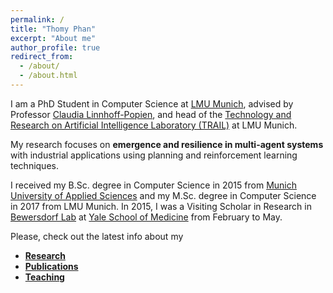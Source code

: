 ```yaml
---
permalink: /
title: "Thomy Phan"
excerpt: "About me"
author_profile: true
redirect_from: 
  - /about/
  - /about.html
---
```


I am a PhD Student in Computer Science at [LMU Munich](https://www.lmu.de/en/index.html), advised by Professor [Claudia Linnhoff-Popien](https://www.mobile.ifi.lmu.de/team/claudia-linnhoff-popien/), and head of the [Technology and Research on Artificial Intelligence Laboratory (TRAIL)](https://www.mobile.ifi.lmu.de/ai-lab/) at LMU Munich. 

My research focuses on **emergence and resilience in multi-agent systems** with industrial applications using planning and reinforcement learning techniques.

I received my B.Sc. degree in Computer Science in 2015 from [Munich University of Applied Sciences](https://www.hm.edu/en/index.en.html) and my M.Sc. degree in Computer Science in 2017 from LMU Munich. In 2015, I was a Visiting Scholar in Research in [Bewersdorf Lab](http://www.bewersdorflab.org) at [Yale School of Medicine](https://medicine.yale.edu) from February to May.

Please, check out the latest info about my
* [**Research**](https://thomyphan.github.io/research/)
* [**Publications**](https://thomyphan.github.io/publications/)
* [**Teaching**](https://thomyphan.github.io/teaching/)

